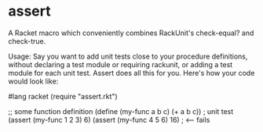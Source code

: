 # assert
A Racket macro which conveniently combines RackUnit's check-equal? and check-true.

Usage:
  Say you want to add unit tests close to your procedure definitions, without declaring a test module or requiring rackunit, or adding a test module for each unit test. Assert does all this for you. Here's how your code would look like:
  
#lang racket
(require "assert.rkt")

;; some function definition
(define (my-func a b c)
  (+ a b c))
; unit test
(assert (my-func 1 2 3) 6)
(assert (my-func 4 5 6) 16) ; <-- fails

